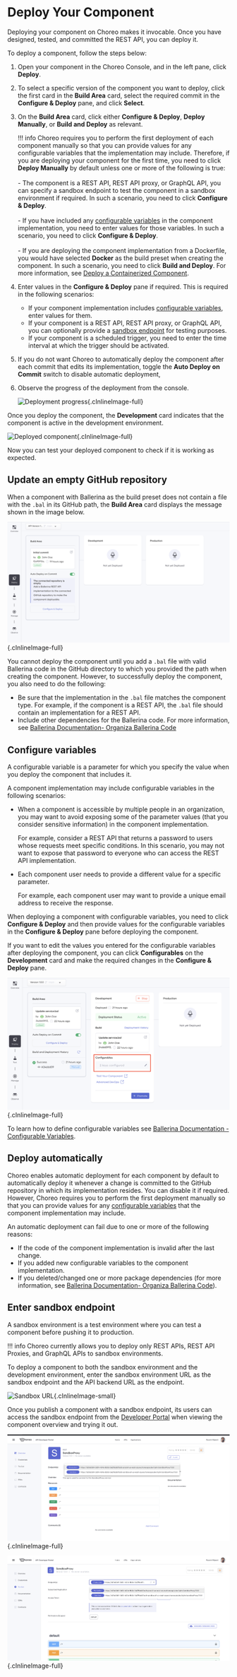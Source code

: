 # Deploy Your Component

Deploying your component on Choreo makes it invocable. Once you have designed, tested, and committed the REST API, you can deploy it.

To deploy a component, follow the steps below:

1. Open your component in the Choreo Console, and in the left pane, click **Deploy**.

2. To select a specific version of the component you want to deploy, click the first card in the **Build Area** card, select the required commit in the **Configure & Deploy** pane, and click **Select**.

3. On the **Build Area** card, click either **Configure & Deploy**, **Deploy Manually**, or **Build and Deploy** as relevant.

    !!! info
        Choreo requires you to perform the first deployment of each component manually so that you can provide values for any configurable variables that the implementation may include. Therefore, if you are deploying your component for the first time, you need to click **Deploy Manually** by default unless one or more of the following is true:<br/><br/>- The component is a REST API, REST API proxy, or GraphQL API, you can specify a sandbox endpoint to test the component in a sandbox environment if required. In such a scenario, you need to click **Configure & Deploy**.<br/><br/>- If you have included any [configurable variables]((https://ballerina.io/learn/by-example/configurable-variables/)) in the component implementation, you need to enter values for those variables. In such a scenario, you need to click **Configure & Deploy**.<br/><br/>- If you are deploying the component implementation from a Dockerfile, you would have selected **Docker** as the build preset when creating the component. In such a scenario, you need to click **Build and Deploy**. For more information, see [Deploy a Containerized Component](deploy-a-containerized-choreo-component.md).

4. Enter values in the **Configure & Deploy** pane if required. This is required in the following scenarios:

    - If your component implementation includes [configurable variables](#configure-variables), enter values for them.
    - If your component is a REST API, REST API proxy, or GraphQL API, you can optionally provide a [sandbox endpoint](#enter-sandbox-endpoint) for testing purposes.
    - If your component is a scheduled trigger, you need to enter the time interval at which the trigger should be activated.

6. If you do not want Choreo to automatically deploy the component after each commit that edits its implementation, toggle the **Auto Deploy on Commit** switch to disable automatic deployment,

7. Observe the progress of the deployment from the console.

    ![Deployment progress](../assets/img/tutorials/rest-api/deployment-progress.png){.cInlineImage-full}

Once you deploy the component, the **Development** card indicates that the component is active in the development environment.

![Deployed component](../assets/img/tutorials/rest-api/deployed-api.png){.cInlineImage-full}

Now you can test your deployed component to check if it is working as expected.

## Update an empty GitHub repository

When a component with Ballerina as the build preset does not contain a file with the `.bal` in its GitHub path, the **Build Area** card displays the message shown in the image below.

![Empty GitHub repository](../assets/img/deploy/empty-github-repository.png){.cInlineImage-full}

You cannot deploy the component until you add a `.bal` file with valid Ballerina code in the GitHub directory to which you provided the path when creating the component. However, to successfully deploy the component, you also need to do the following:

- Be sure that the implementation in the `.bal` file matches the component type. For example, if the component is a REST API, the `.bal` file should contain an implementation for a REST API.
- Include other dependencies for the Ballerina code. For more information, see [Ballerina Documentation- Organiza Ballerina Code](https://ballerina.io/learn/organize-ballerina-code/)

## Configure variables

A configurable variable is a parameter for which you specify the value when you deploy the component that includes it.

A component implementation may include configurable variables in the following scenarios:

- When a component is accessible by multiple people in an organization, you may want to avoid exposing some of the parameter values (that you consider sensitive information) in the component implementation.

  For example, consider a REST API that returns a password to users whose requests meet specific conditions. In this scenario, you may not want to expose that password to everyone who can access the REST API implementation.

- Each component user needs to provide a different value for a specific parameter.

  For example, each component user may want to provide a unique email address to receive the response.

When deploying a component with configurable variables, you need to click **Configure & Deploy** and then provide values for the configurable variables in the **Configure & Deploy** pane before deploying the component.

If you want to edit the values you entered for the configurable variables after deploying the component, you can click **Configurables** on the **Development** card and make the required changes in the **Configure & Deploy** pane.

![Edit configurables](../assets/img/deploy/edit-configurables.png){.cInlineImage-full}

To learn how to define configurable variables see [Ballerina Documentation -  Configurable Variables](https://ballerina.io/learn/by-example/configurable-variables/).

## Deploy automatically

Choreo enables automatic deployment for each component by default to automatically deploy it whenever a change is committed to the GitHub repository in which its implementation resides. You can disable it if required. However, Choreo requires you to perform the first deployment manually so that you can provide values for any [configurable variables](#configure-variables) that the component implementation may include.

An automatic deployment can fail due to one or more of the following reasons:

- If the code of the component implementation is invalid after the last change.
- If you added new configurable variables to the component implementation.
- If you deleted/changed one or more package dependencies (for more information, see [Ballerina Documentation- Organiza Ballerina Code](https://ballerina.io/learn/organize-ballerina-code/)).

## Enter sandbox endpoint

A sandbox environment is a test environment where you can test a component before pushing it to production.

!!! info
    Choreo currently allows you to deploy only REST APIs, REST API Proxies, and GraphQL APIs to sandbox environments.

To deploy a component to both the sandbox environment and the development environment, enter the sandbox environment URL as the sandbox endpoint and the API backend URL as the endpoint.

![Sandbox URL](../../assets/img/rest-apis/sandbox-url.png){.cInlineImage-small}

Once you publish a component with a sandbox endpoint, its users can access the sandbox endpoint from the [Developer Portal](../administer/customize-the-developer-portal.md) when viewing the component overview and trying it out.

![Sandbox endpoint in overview](../assets/img/deploy/sandbox-endpoint-in-overview.png){.cInlineImage-full}

![Sandbox endpoint in try out view](../assets/img/deploy/sandbox-endpoint-in-try-out-view.png){.cInlineImage-full}
